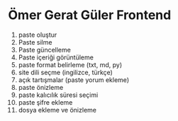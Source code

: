 

# Ömer Gerat Güler Frontend #
1. paste oluştur
2. Paste silme
3. Paste güncelleme
4. Paste içeriği görüntüleme
5. paste format belirleme (txt, md, py)
6. site dili seçme (ingilizce, türkçe)
7. açık tartışmalar (paste yorum ekleme)
8. paste önizleme
9. paste kalıcılık süresi seçimi
10. paste şifre ekleme
11. dosya ekleme ve önizleme
